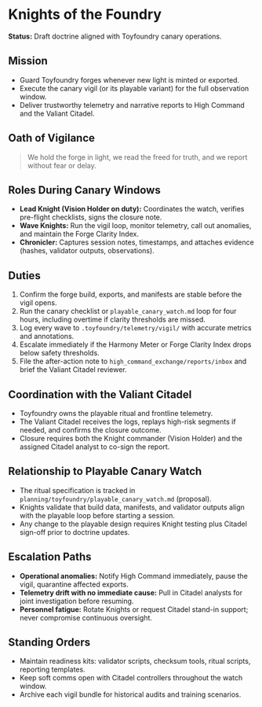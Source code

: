 # Knights of the Foundry

**Status:** Draft doctrine aligned with Toyfoundry canary operations.

## Mission

- Guard Toyfoundry forges whenever new light is minted or exported.
- Execute the canary vigil (or its playable variant) for the full observation window.
- Deliver trustworthy telemetry and narrative reports to High Command and the Valiant Citadel.

## Oath of Vigilance

> We hold the forge in light, we read the freed for truth, and we report without fear or delay.

## Roles During Canary Windows

- **Lead Knight (Vision Holder on duty):** Coordinates the watch, verifies pre-flight checklists, signs the closure note.
- **Wave Knights:** Run the vigil loop, monitor telemetry, call out anomalies, and maintain the Forge Clarity Index.
- **Chronicler:** Captures session notes, timestamps, and attaches evidence (hashes, validator outputs, observations).

## Duties

1. Confirm the forge build, exports, and manifests are stable before the vigil opens.
2. Run the canary checklist or `playable_canary_watch.md` loop for four hours, including overtime if clarity thresholds are missed.
3. Log every wave to `.toyfoundry/telemetry/vigil/` with accurate metrics and annotations.
4. Escalate immediately if the Harmony Meter or Forge Clarity Index drops below safety thresholds.
5. File the after-action note to `high_command_exchange/reports/inbox` and brief the Valiant Citadel reviewer.

## Coordination with the Valiant Citadel

- Toyfoundry owns the playable ritual and frontline telemetry.
- The Valiant Citadel receives the logs, replays high-risk segments if needed, and confirms the closure outcome.
- Closure requires both the Knight commander (Vision Holder) and the assigned Citadel analyst to co-sign the report.

## Relationship to Playable Canary Watch

- The ritual specification is tracked in `planning/toyfoundry/playable_canary_watch.md` (proposal).
- Knights validate that build data, manifests, and validator outputs align with the playable loop before starting a session.
- Any change to the playable design requires Knight testing plus Citadel sign-off prior to doctrine updates.

## Escalation Paths

- **Operational anomalies:** Notify High Command immediately, pause the vigil, quarantine affected exports.
- **Telemetry drift with no immediate cause:** Pull in Citadel analysts for joint investigation before resuming.
- **Personnel fatigue:** Rotate Knights or request Citadel stand-in support; never compromise continuous oversight.

## Standing Orders

- Maintain readiness kits: validator scripts, checksum tools, ritual scripts, reporting templates.
- Keep soft comms open with Citadel controllers throughout the watch window.
- Archive each vigil bundle for historical audits and training scenarios.
